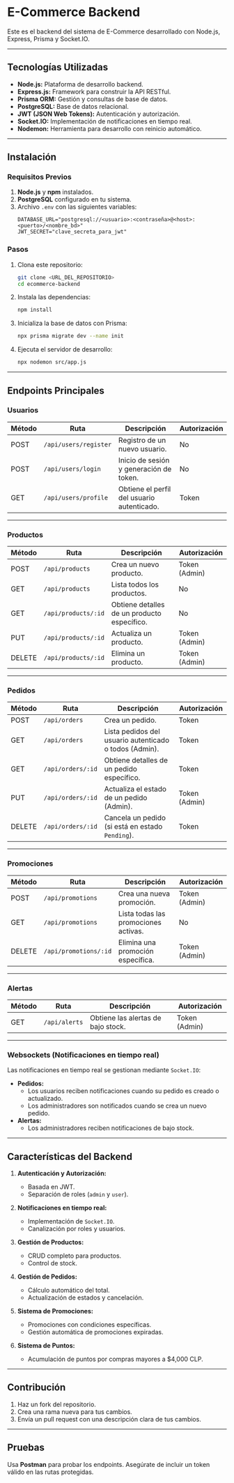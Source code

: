 # E-Commerce Backend

Este es el backend del sistema de E-Commerce desarrollado con Node.js, Express, Prisma y Socket.IO.

---

## **Tecnologías Utilizadas**

- **Node.js:** Plataforma de desarrollo backend.
- **Express.js:** Framework para construir la API RESTful.
- **Prisma ORM:** Gestión y consultas de base de datos.
- **PostgreSQL:** Base de datos relacional.
- **JWT (JSON Web Tokens):** Autenticación y autorización.
- **Socket.IO:** Implementación de notificaciones en tiempo real.
- **Nodemon:** Herramienta para desarrollo con reinicio automático.

---

## **Instalación**

### **Requisitos Previos**
1. **Node.js** y **npm** instalados.
2. **PostgreSQL** configurado en tu sistema.
3. Archivo `.env` con las siguientes variables:
   ```env
   DATABASE_URL="postgresql://<usuario>:<contraseña>@<host>:<puerto>/<nombre_bd>"
   JWT_SECRET="clave_secreta_para_jwt"
   ```

### **Pasos**
1. Clona este repositorio:
   ```bash
   git clone <URL_DEL_REPOSITORIO>
   cd ecommerce-backend
   ```

2. Instala las dependencias:
   ```bash
   npm install
   ```

3. Inicializa la base de datos con Prisma:
   ```bash
   npx prisma migrate dev --name init
   ```

4. Ejecuta el servidor de desarrollo:
   ```bash
   npx nodemon src/app.js
   ```

---

## **Endpoints Principales**

### **Usuarios**

| Método | Ruta                  | Descripción                              | Autorización |
|--------|-----------------------|------------------------------------------|--------------|
| POST   | `/api/users/register` | Registro de un nuevo usuario.            | No           |
| POST   | `/api/users/login`    | Inicio de sesión y generación de token.  | No           |
| GET    | `/api/users/profile`  | Obtiene el perfil del usuario autenticado.| Token        |

---

### **Productos**

| Método | Ruta                   | Descripción                                    | Autorización |
|--------|------------------------|------------------------------------------------|--------------|
| POST   | `/api/products`        | Crea un nuevo producto.                        | Token (Admin)|
| GET    | `/api/products`        | Lista todos los productos.                     | No           |
| GET    | `/api/products/:id`    | Obtiene detalles de un producto específico.    | No           |
| PUT    | `/api/products/:id`    | Actualiza un producto.                         | Token (Admin)|
| DELETE | `/api/products/:id`    | Elimina un producto.                           | Token (Admin)|

---

### **Pedidos**

| Método | Ruta                  | Descripción                                         | Autorización |
|--------|-----------------------|-----------------------------------------------------|--------------|
| POST   | `/api/orders`         | Crea un pedido.                                     | Token        |
| GET    | `/api/orders`         | Lista pedidos del usuario autenticado o todos (Admin).| Token        |
| GET    | `/api/orders/:id`     | Obtiene detalles de un pedido específico.           | Token        |
| PUT    | `/api/orders/:id`     | Actualiza el estado de un pedido (Admin).           | Token (Admin)|
| DELETE | `/api/orders/:id`     | Cancela un pedido (si está en estado `Pending`).    | Token        |

---

### **Promociones**

| Método | Ruta                     | Descripción                                    | Autorización |
|--------|--------------------------|------------------------------------------------|--------------|
| POST   | `/api/promotions`        | Crea una nueva promoción.                      | Token (Admin)|
| GET    | `/api/promotions`        | Lista todas las promociones activas.           | No           |
| DELETE | `/api/promotions/:id`    | Elimina una promoción específica.              | Token (Admin)|

---

### **Alertas**

| Método | Ruta               | Descripción                                 | Autorización |
|--------|--------------------|---------------------------------------------|--------------|
| GET    | `/api/alerts`      | Obtiene las alertas de bajo stock.          | Token (Admin)|

---

### **Websockets (Notificaciones en tiempo real)**

Las notificaciones en tiempo real se gestionan mediante `Socket.IO`:
- **Pedidos:** 
  - Los usuarios reciben notificaciones cuando su pedido es creado o actualizado.
  - Los administradores son notificados cuando se crea un nuevo pedido.
- **Alertas:**
  - Los administradores reciben notificaciones de bajo stock.

---

## **Características del Backend**

1. **Autenticación y Autorización:**
   - Basada en JWT.
   - Separación de roles (`admin` y `user`).

2. **Notificaciones en tiempo real:**
   - Implementación de `Socket.IO`.
   - Canalización por roles y usuarios.

3. **Gestión de Productos:**
   - CRUD completo para productos.
   - Control de stock.

4. **Gestión de Pedidos:**
   - Cálculo automático del total.
   - Actualización de estados y cancelación.

5. **Sistema de Promociones:**
   - Promociones con condiciones específicas.
   - Gestión automática de promociones expiradas.

6. **Sistema de Puntos:**
   - Acumulación de puntos por compras mayores a $4,000 CLP.

---

## **Contribución**

1. Haz un fork del repositorio.
2. Crea una rama nueva para tus cambios.
3. Envía un pull request con una descripción clara de tus cambios.

---

## **Pruebas**

Usa **Postman** para probar los endpoints. Asegúrate de incluir un token válido en las rutas protegidas.

